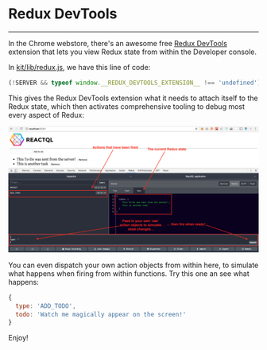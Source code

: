 # Redux DevTools

---
In the Chrome webstore, there's an awesome free [Redux DevTools](https://chrome.google.com/webstore/detail/redux-devtools/lmhkpmbekcpmknklioeibfkpmmfibljd) extension that lets you view Redux state from within the Developer console.

In [kit/lib/redux.js](https://github.com/reactql/kit/blob/master/kit/lib/redux.js), we have this line of code:

```js
(!SERVER && typeof window.__REDUX_DEVTOOLS_EXTENSION__ !== 'undefined') ? window.__REDUX_DEVTOOLS_EXTENSION__() : f => f,
```

This gives the Redux DevTools extension what it needs to attach itself to the Redux state, which then activates comprehensive tooling to debug most every aspect of Redux:

![Redux DevTools](img/redux5.png)

You can even dispatch your own action objects from within here, to simulate what happens when firing from within functions. Try this one an see what happens:

```js
{
  type: 'ADD_TODO',
  todo: 'Watch me magically appear on the screen!'
}
```

Enjoy!
